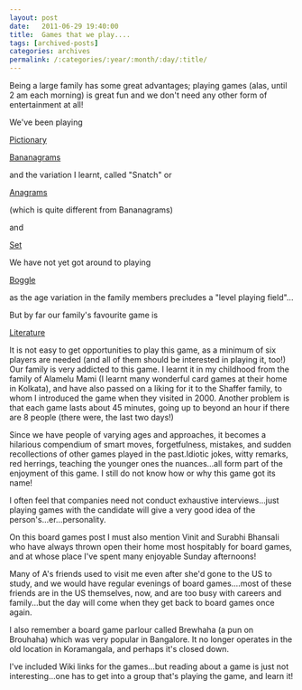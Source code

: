 ```yaml
---
layout: post
date:	2011-06-29 19:40:00
title:  Games that we play....
tags: [archived-posts]
categories: archives
permalink: /:categories/:year/:month/:day/:title/
---
```

Being a large family has some great advantages; playing games (alas, until 2 am each morning) is great fun and we don't need any other form of entertainment at all!

We've been playing

<a href="http://en.wikipedia.org/wiki/Pictionary"> Pictionary </a>

<a href="http://en.wikipedia.org/wiki/Bananagrams"> Bananagrams </a>

and the variation I learnt, called "Snatch" or

<a href="http://en.wikipedia.org/wiki/Anagrams"> Anagrams </a>

(which is quite different from Bananagrams)

and

<a href="http://en.wikipedia.org/wiki/Set_%28game%29"> Set </a>

We have not yet got around to playing

<a href="http://en.wikipedia.org/wiki/Boggle"> Boggle </a>

 as the age variation in the family members precludes a "level playing field"...

But by far our family's  favourite game is


<a href="http://en.wikipedia.org/wiki/Literature_%28card_game%29"> Literature </a>

It is not easy to get opportunities to play this game, as a minimum of six players are needed (and all of them should be interested in playing it, too!) Our family is very addicted to this game. I learnt it in my childhood from  the family of Alamelu Mami (I learnt many wonderful card games at their home in Kolkata), and have also passed on a liking for it to the Shaffer family, to whom I introduced the game when they visited in 2000. Another problem is that each game lasts about 45 minutes, going up to beyond an hour if there are 8 people (there were, the last two days!)

Since we have people of varying ages and approaches, it becomes a hilarious compendium of smart moves, forgetfulness, mistakes, and sudden recollections of other games played in the past.Idiotic jokes, witty remarks, red herrings, teaching the younger ones the nuances...all form part of the enjoyment of this game. I still do not know how or why this game got its name!


I often feel that companies need not conduct exhaustive interviews...just playing games with the candidate will give a very good idea of the person's...er...personality.

On this board games post I must also mention Vinit and Surabhi Bhansali who have always thrown open their home most hospitably for board games, and at whose place I've spent many enjoyable Sunday afternoons!

Many of A's friends used to visit me even after she'd gone to the US to study, and we would have regular evenings of board games....most of these friends are in the US themselves, now, and are too busy with careers and family...but the day will come when they get back to board games once again.

I also remember a board game parlour called Brewhaha (a pun on Brouhaha) which was very popular in Bangalore. It no longer operates in the old location in Koramangala, and perhaps it's closed down. 

I've included Wiki links for the games...but reading about a game is just not interesting...one has to get into a group that's playing the game, and learn it!
